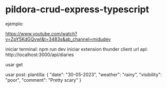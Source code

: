 # pildora-crud-express-typescript

ejemplo:

https://www.youtube.com/watch?v=ZpY5KdGQvwI&t=3483s&ab_channel=midudev

iniciar terminal: npm run dev
iniciar extension thunder client
url api: http://localhost:3000/api/diaries

usar get

usar post:
plantilla:
{
"date": "30-05-2023",
"weather": "rainy",
"visibility": "poor",
"comment": "Pretty scary"
}
